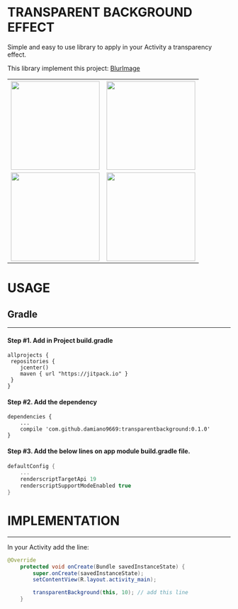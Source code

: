 # TRANSPARENT BACKGROUND EFFECT

Simple and easy to use library to apply in your Activity a transparency effect.

This library implement this project: [BlurImage](https://github.com/sparrow007/BlurImage)

<table style="width:100%">
  <tr>
    <th><img src="https://circleforcerevenge.altervista.org/GitHubImages/transparentbackground/Screenshot_20190912-170115.png" width="200"></th>
    <th><img src="https://circleforcerevenge.altervista.org/GitHubImages/transparentbackground/Screenshot_20190912-170100.png" width="200"></th>
  </tr>
  <tr>
    <td><img src="https://circleforcerevenge.altervista.org/GitHubImages/transparentbackground/Screenshot_20190912-170139.png" width="200"></td>
    <td><img src="https://circleforcerevenge.altervista.org/GitHubImages/transparentbackground/Screenshot_20190912-170206.png" width="200"></td>
  </tr>
</table>


# USAGE
 
## Gradle
------

#### Step #1. Add in Project build.gradle

```
allprojects {
 repositories {
    jcenter()
    maven { url "https://jitpack.io" }
 }
}
```

#### Step #2. Add the dependency

```
dependencies {
    ...
    compile 'com.github.damiano9669:transparentbackground:0.1.0'
}
```

#### Step #3. Add the below lines on app module build.gradle file.

```groovy
defaultConfig {
    ...
    renderscriptTargetApi 19
    renderscriptSupportModeEnabled true
}
```

# IMPLEMENTATION
----
In your Activity add the line:

```java
@Override
    protected void onCreate(Bundle savedInstanceState) {
        super.onCreate(savedInstanceState);
        setContentView(R.layout.activity_main);

        transparentBackground(this, 10); // add this line
    }
```
